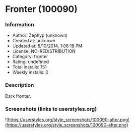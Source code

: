 # Fronter (100090)

### Information
- Author: Zephyp (unknown)
- Created at: unknown
- Updated at: 5/10/2014, 1:06:18 PM
- License: NO-REDISTRIBUTION
- Category: fronter
- Rating: undefined
- Total installs: 151
- Weekly installs: 0


### Description
Dark fronter.


### Screenshots (links to userstyles.org)
![https://userstyles.org/style_screenshots/100090-after.png](https://userstyles.org/style_screenshots/100090-after.png)


